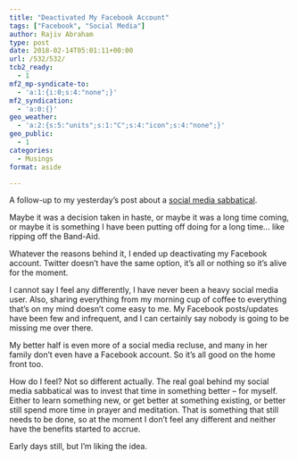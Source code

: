 ```yaml
---
title: "Deactivated My Facebook Account"
tags: ["Facebook", "Social Media"]
author: Rajiv Abraham
type: post
date: 2018-02-14T05:01:11+00:00
url: /532/532/
tcb2_ready:
  - 1
mf2_mp-syndicate-to:
  - 'a:1:{i:0;s:4:"none";}'
mf2_syndication:
  - 'a:0:{}'
geo_weather:
  - 'a:2:{s:5:"units";s:1:"C";s:4:"icon";s:4:"none";}'
geo_public:
  - 1
categories:
  - Musings
format: aside

---
```

<p style="text-align: left;">
  A follow-up to my yesterday&#8217;s post about a <a href="https://abraham.uno/529/529/" target="_blank" rel="noopener">social media sabbatical</a>.
</p>

<p style="text-align: left;">
  Maybe it was a decision taken in haste, or maybe it was a long time coming, or maybe it is something I have been putting off doing for a long time&#8230; like ripping off the Band-Aid.
</p>

<p style="text-align: left;">
  Whatever the reasons behind it, I ended up deactivating my Facebook account. Twitter doesn&#8217;t have the same option, it&#8217;s all or nothing so it&#8217;s alive for the moment.
</p>

<p style="text-align: left;">
  I cannot say I feel any differently, I have never been a heavy social media user. Also, sharing everything from my morning cup of coffee to everything that&#8217;s on my mind doesn&#8217;t come easy to me. My Facebook posts/updates have been few and infrequent, and I can certainly say nobody is going to be missing me over there.
</p>

<p style="text-align: left;">
  My better half is even more of a social media recluse, and many in her family don&#8217;t even have a Facebook account. So it&#8217;s all good on the home front too.
</p>

<p style="text-align: left;">
  How do I feel? Not so different actually. The real goal behind my social media sabbatical was to invest that time in something better &#8211; for myself. Either to learn something new, or get better at something existing, or better still spend more time in prayer and meditation. That is something that still needs to be done, so at the moment I don&#8217;t feel any different and neither have the benefits started to accrue.
</p>

<p style="text-align: left;">
  Early days still, but I&#8217;m liking the idea.
</p>